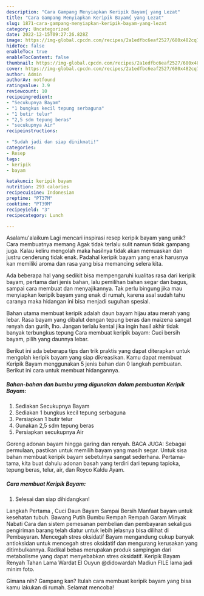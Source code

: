 ```yaml
---
description: "Cara Gampang Menyiapkan Keripik Bayam{ yang Lezat"
title: "Cara Gampang Menyiapkan Keripik Bayam{ yang Lezat"
slug: 1871-cara-gampang-menyiapkan-keripik-bayam-yang-lezat
category: Uncategorized
date: 2022-12-15T09:27:26.828Z
image: https://img-global.cpcdn.com/recipes/2a1edfbc6eaf2527/680x482cq70/keripik-bayam-foto-resep-utama.jpg
hideToc: false
enableToc: true
enableTocContent: false
thumbnail: https://img-global.cpcdn.com/recipes/2a1edfbc6eaf2527/680x482cq70/keripik-bayam-foto-resep-utama.jpg
cover: https://img-global.cpcdn.com/recipes/2a1edfbc6eaf2527/680x482cq70/keripik-bayam-foto-resep-utama.jpg
author: Admin
authorAv: notfound
ratingvalue: 3.9
reviewcount: 10
recipeingredient:
- "Secukupnya Bayam"
- "1 bungkus kecil tepung serbaguna"
- "1 butir telur"
- "2,5 sdm tepung beras"
- "secukupnya Air"
recipeinstructions:

- "Sudah jadi dan siap dinikmati!"
categories:
- Resep
tags:
- keripik
- bayam

katakunci: keripik bayam 
nutrition: 293 calories
recipecuisine: Indonesian
preptime: "PT37M"
cooktime: "PT39M"
recipeyield: "3"
recipecategory: Lunch

---
```



Asalamu'alaikum Lagi mencari inspirasi resep keripik bayam yang unik? Cara membuatnya memang Agak tidak terlalu sulit namun tidak gampang juga. Kalau keliru mengolah maka hasilnya tidak akan memuaskan dan justru cenderung tidak enak. Padahal keripik bayam yang enak harusnya kan memiliki aroma dan rasa yang bisa memancing selera kita.


Ada beberapa hal yang sedikit bisa mempengaruhi kualitas rasa dari keripik bayam, pertama dari jenis bahan, lalu pemilihan bahan segar dan bagus, sampai cara membuat dan menyajikannya. Tak perlu bingung jika mau menyiapkan keripik bayam yang enak di rumah, karena asal sudah tahu caranya maka hidangan ini bisa menjadi suguhan spesial.

Bahan utama membuat keripik adalah daun bayam hijau atau merah yang lebar. Rasa bayam yang dibalut dengan tepung beras dan maizena sangat renyah dan gurih, lho. Jangan terlalu kental jika ingin hasil akhir tidak banyak terbungkus tepung Cara membuat keripik bayam: Cuci bersih bayam, pilih yang daunnya lebar.


Berikut ini ada beberapa tips dan trik praktis yang dapat diterapkan untuk mengolah keripik bayam yang siap dikreasikan. Kamu dapat membuat Keripik Bayam menggunakan 5 jenis bahan dan 0 langkah pembuatan. Berikut ini cara untuk membuat hidangannya.

<!--inarticleads1-->

##### Bahan-bahan dan bumbu yang digunakan dalam pembuatan Keripik Bayam:

1. Sediakan Secukupnya Bayam
1. Sediakan 1 bungkus kecil tepung serbaguna
1. Persiapkan 1 butir telur
1. Gunakan 2,5 sdm tepung beras
1. Persiapkan secukupnya Air


Goreng adonan bayam hingga garing dan renyah. BACA JUGA: Sebagai permulaan, pastikan untuk memilih bayam yang masih segar. Untuk sisa bahan membuat keripik bayam sebetulnya sangat sederhana. Pertama-tama, kita buat dahulu adonan basah yang terdiri dari tepung tapioka, tepung beras, telur, air, dan Royco Kaldu Ayam. 

<!--inarticleads2-->

##### Cara membuat Keripik Bayam:


1. Selesai dan siap dihidangkan!

Langkah Pertama , Cuci Daun Bayam Sampai Bersih Manfaat bayam untuk kesehatan tubuh. Bawang Putih Bumbu Rempah Rempah Garam Minyak Nabati Cara dan sistem pemesanan pembelian dan pembayaran sekaligus pengiriman barang telah diatur untuk lebih jelasnya bisa dilihat di Pembayaran. Mencegah stres oksidatif Bayam mengandung cukup banyak antioksidan untuk mencegah stres oksidatif dan mengurang kerusakan yang ditimbulkannya. Radikal bebas merupakan produk sampingan dari metabolisme yang dapat menyebabkan stres oksidatif. Keripik Bayam Renyah Tahan Lama Wardat El Ouyun @didowardah Madiun FILE lama jadi minim foto. 

Gimana nih? Gampang kan? Itulah cara membuat keripik bayam yang bisa kamu lakukan di rumah. Selamat mencoba!
